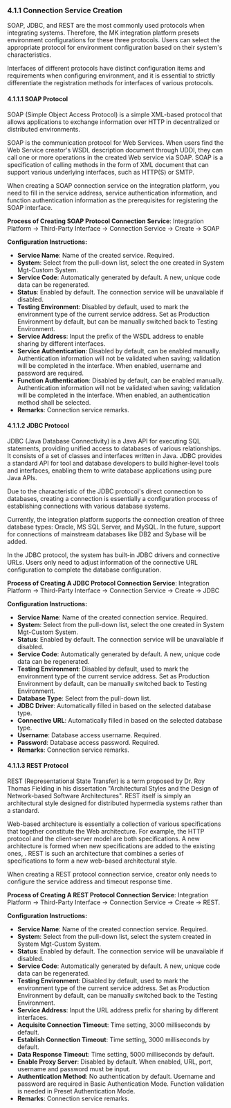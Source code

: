### 4.1.1 Connection Service Creation

SOAP, JDBC, and REST are the most commonly used protocols when integrating systems. Therefore, the MK integration platform presets environment configurations for these three protocols. Users can select the appropriate protocol for environment configuration based on their system's characteristics.

Interfaces of different protocols have distinct configuration items and requirements when configuring environment, and it is essential to strictly differentiate the registration methods for interfaces of various protocols.
#### 4.1.1.1 SOAP Protocol

SOAP (Simple Object Access Protocol) is a simple XML-based protocol that allows applications to exchange information over HTTP in decentralized or distributed environments.

SOAP is the communication protocol for Web Services. When users find the Web Service creator's WSDL description document through UDDI, they can call one or more operations in the created Web service via SOAP. SOAP is a specification of calling methods in the form of XML document that can support various underlying interfaces, such as HTTP(S) or SMTP.

When creating a SOAP connection service on the integration platform, you need to fill in the service address, service authentication information, and function authentication information as the prerequisites for registering the SOAP interface.

**Process of Creating SOAP Protocol Connection Service**: Integration Platform -> Third-Party Interface -> Connection Service -> Create -> SOAP

**Configuration Instructions:**
- **Service Name**: Name of the created service. Required.
- **System**: Select from the pull-down list, select the one created in System Mgt-Custom System.
- **Service Code**: Automatically generated by default. A new, unique code data can be regenerated.
- **Status**: Enabled by default. The connection service will be unavailable if disabled.
- **Testing Environment**: Disabled by default, used to mark the environment type of the current service address. Set as Production Environment by default, but can be manually switched back to Testing Environment.
- **Service Address**: Input the prefix of the WSDL address to enable sharing by different interfaces.
- **Service Authentication**: Disabled by default, can be enabled manually. Authentication information will not be validated when saving; validation will be completed in the interface. When enabled, username and password are required.
- **Function Authentication**: Disabled by default, can be enabled manually. Authentication information will not be validated when saving; validation will be completed in the interface. When enabled, an authentication method shall be selected.
- **Remarks**: Connection service remarks.

#### 4.1.1.2 JDBC Protocol

JDBC (Java Database Connectivity) is a Java API for executing SQL statements, providing unified access to databases of various relationships. It consists of a set of classes and interfaces written in Java. JDBC provides a standard API for tool and database developers to build higher-level tools and interfaces, enabling them to write database applications using pure Java APIs.

Due to the characteristic of the JDBC protocol's direct connection to databases, creating a connection is essentially a configuration process of establishing connections with various database systems.

Currently, the integration platform supports the connection creation of three database types: Oracle, MS SQL Server, and MySQL. In the future, support for connections of mainstream databases like DB2 and Sybase will be added.

In the JDBC protocol, the system has built-in JDBC drivers and connective URLs. Users only need to adjust information of the connective URL configuration to complete the database configuration.

**Process of Creating A JDBC Protocol Connection Service**: Integration Platform -> Third-Party Interface -> Connection Service -> Create -> JDBC

**Configuration Instructions:**
- **Service Name**: Name of the created connection service. Required.
- **System**: Select from the pull-down list, select the one created in System Mgt-Custom System.
- **Status**: Enabled by default. The connection service will be unavailable if disabled.
- **Service Code**: Automatically generated by default. A new, unique code data can be regenerated.
- **Testing Environment**: Disabled by default, used to mark the environment type of the current service address. Set as Production Environment by default, can be manually switched back to Testing Environment.
- **Database Type**: Select from the pull-down list.
- **JDBC Driver**: Automatically filled in based on the selected database type.
- **Connective URL**: Automatically filled in based on the selected database type.
- **Username**: Database access username. Required.
- **Password**: Database access password. Required.
- **Remarks**: Connection service remarks.

#### 4.1.1.3 REST Protocol

REST (Representational State Transfer) is a term proposed by Dr. Roy Thomas Fielding in his dissertation "Architectural Styles and the Design of Network-based Software Architectures". REST itself is simply an architectural style designed for distributed hypermedia systems rather than a standard.

Web-based architecture is essentially a collection of various specifications that together constitute the Web architecture. For example, the HTTP protocol and the client-server model are both specifications. A new architecture is formed when new specifications are added to the existing ones, . REST is such an architecture that combines a series of specifications to form a new web-based architectural style.

When creating a REST protocol connection service, creator only needs to configure the service address and timeout response time.

**Process of Creating A REST Protocol Connection Service**: Integration Platform -> Third-Party Interface -> Connection Service -> Create -> REST.

**Configuration Instructions:**
- **Service Name**: Name of the created connection service. Required.
- **System**: Select from the pull-down list, select the system created in System Mgt-Custom System.
- **Status**: Enabled by default. The connection service will be unavailable if disabled.
- **Service Code**: Automatically generated by default. A new, unique code data can be regenerated.
- **Testing Environment**: Disabled by default, used to mark the environment type of the current service address. Set as Production Environment by default, can be manually switched back to the Testing Environment.
- **Service Address**: Input the URL address prefix for sharing by different interfaces.
- **Acquisite Connection Timeout**: Time setting, 3000 milliseconds by default.
- **Establish Connection Timeout**: Time setting, 3000 milliseconds by default.
- **Data Response Timeout**: Time setting, 5000 milliseconds by default.
- **Enable Proxy Server**: Disabled by default. When enabled, URL, port, username and password must be input.
- **Authentication Method**: No authentication by default. Username and password are required in Basic Authentication Mode. Function validation is needed in Preset Authentication Mode.
- **Remarks**: Connection service remarks.
